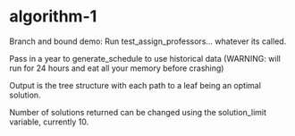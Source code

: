 # algorithm-1

Branch and bound demo: Run test_assign_professors... whatever its called.

Pass in a year to generate_schedule to use historical data (WARNING: will run for 24 hours and eat all your memory before crashing)

Output is the tree structure with each path to a leaf being an optimal solution.

Number of solutions returned can be changed using the solution_limit variable, currently 10.
